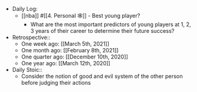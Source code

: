 - Daily Log:
    - [[nba]] #[[4. Personal 🕸]] - Best young player?
        - What are the most important predictors of young players at 1, 2, 3 years of their career to determine their future success?
- Retrospective::
    - One week ago: [[March 5th, 2021]]
    - One month ago: [[February 8th, 2021]]
    - One quarter ago: [[December 10th, 2020]]
    - One year ago: [[March 12th, 2020]]
- Daily Stoic::
    - Consider the notion of good and evil system of the other person before judging their actions
